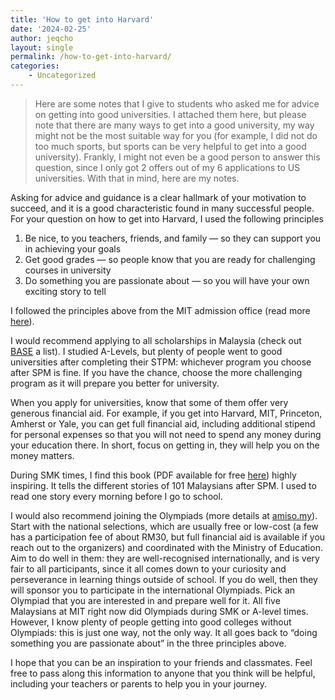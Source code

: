 ```yaml
---
title: 'How to get into Harvard'
date: '2024-02-25'
author: jeqcho
layout: single
permalink: /how-to-get-into-harvard/
categories:
    - Uncategorized
---
```


> Here are some notes that I give to students who asked me for advice on getting into good universities. I attached them here, but please note that there are many ways to get into a good university, my way might not be the most suitable way for you (for example, I did not do too much sports, but sports can be very helpful to get into a good university). Frankly, I might not even be a good person to answer this question, since I only got 2 offers out of my 6 applications to US universities. With that in mind, here are my notes.

Asking for advice and guidance is a clear hallmark of your motivation to succeed, and it is a good characteristic found in many successful people. For your question on how to get into Harvard, I used the following principles



1. Be nice, to you teachers, friends, and family — so they can support you in achieving your goals 
2. Get good grades — so people know that you are ready for challenging courses in university
3. Do something you are passionate about — so you will have your own exciting story to tell


I followed the principles above from the MIT admission office (read more [here](https://mitadmissions.org/blogs/entry/applying_sideways/)).



I would recommend applying to all scholarships in Malaysia (check out [BASE](https://baseinitiativemy.com/) a list). I studied A-Levels, but plenty of people went to good universities after completing their STPM: whichever program you choose after SPM is fine. If you have the chance, choose the more challenging program as it will prepare you better for university.



When you apply for universities, know that some of them offer very generous financial aid. For example, if you get into Harvard, MIT, Princeton, Amherst or Yale, you can get full financial aid, including additional stipend for personal expenses so that you will not need to spend any money during your education there. In short, focus on getting in, they will help you on the money matters.



During SMK times, I find this book (PDF available for free [here](https://www.leaderonomics.com/resources/whats-after-spm)) highly inspiring. It tells the different stories of 101 Malaysians after SPM. I used to read one story every morning before I go to school.



I would also recommend joining the Olympiads (more details at [amiso.my](http://amiso.my/)). Start with the national selections, which are usually free or low-cost (a few has a participation fee of about RM30, but full financial aid is available if you reach out to the organizers) and coordinated with the Ministry of Education. Aim to do well in them: they are well-recognised internationally, and is very fair to all participants, since it all comes down to your curiosity and perseverance in learning things outside of school. If you do well, then they will sponsor you to participate in the international Olympiads. Pick an Olympiad that you are interested in and prepare well for it. All five Malaysians at MIT right now did Olympiads during SMK or A-level times. However, I know plenty of people getting into good colleges without Olympiads: this is just one way, not the only way. It all goes back to “doing something you are passionate about” in the three principles above.



I hope that you can be an inspiration to your friends and classmates. Feel free to pass along this information to anyone that you think will be helpful, including your teachers or parents to help you in your journey.